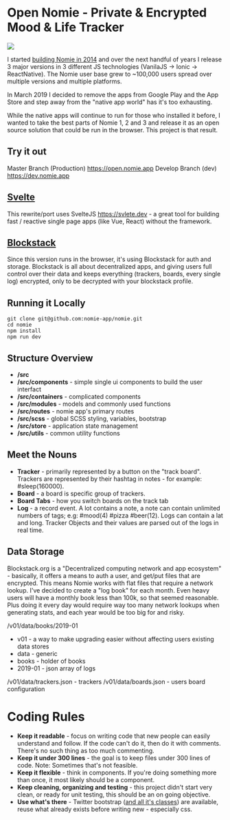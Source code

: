 # Open Nomie - Private & Encrypted Mood & Life Tracker

![](https://shareking.s3.amazonaws.com/Screen-Shot-2019-07-07-14-12-15.02.png)

I started [building Nomie in 2014](https://nomie.app/blog/original-nomie-blog-post) and over the next handful of years I release 3 major versions in 3 different JS technologies (VanilaJS -> Ionic -> ReactNative). The Nomie user base grew to ~100,000 users spread over multiple versions and multiple platforms.

In March 2019 I decided to remove the apps from Google Play and the App Store and step away from the "native app world" has it's too exhausting.

While the native apps will continue to run for those who installed it before, I wanted to take the best parts of Nomie 1, 2 and 3 and release it as an open source solution that could be run in the browser. This project is that result.

## Try it out

Master Branch (Production) https://open.nomie.app
Develop Branch (dev) https://dev.nomie.app

## [Svelte](https://svlete.dev)

This rewrite/port uses SvelteJS https://svlete.dev - a great tool for building fast / reactive single page apps (like Vue, React) without the framework.

## [Blockstack](https://blockstack.org)

Since this version runs in the browser, it's using Blockstack for auth and storage. Blockstack is all about decentralized apps, and giving users full control over their data and keeps everything (trackers, boards, every single log) encrypted, only to be decrypted with your blockstack profile.

## Running it Locally

```
git clone git@github.com:nomie-app/nomie.git
cd nomie
npm install
npm run dev
```

## Structure Overview

-   **/src**
-   **/src/components** - simple single ui components to build the user interfact
-   **/src/containers** - complicated components
-   **/src/modules** - models and commonly used functions
-   **/src/routes** - nomie app's primary routes
-   **/src/scss** - global SCSS styling, variables, bootstrap
-   **/src/store** - application state management
-   **/src/utils** - common utility functions

## Meet the Nouns

-   **Tracker** - primarily represented by a button on the "track board". Trackers are represented by their hashtag in notes - for example: #sleep(160000).
-   **Board** - a board is specific group of trackers.
-   **Board Tabs** - how you switch boards on the track tab
-   **Log** - a record event. A lot contains a note, a note can contain unlimited numbers of tags; e.g: #mood(4) #pizza #beer(12). Logs can contain a lat and long. Tracker Objects and their values are parsed out of the logs in real time.

## Data Storage

Blockstack.org is a "Decentralized computing network and app ecosystem" - basically, it offers a means to auth a user, and get/put files that are encrypted. This means Nomie works with flat files that require a network lookup. I've decided to create a "log book" for each month. Even heavy users will have a monthly book less than 100k, so that seemed reasonable. Plus doing it every day would require way too many network lookups when generating stats, and each year would be too big for and risky.

/v01/data/books/2019-01

-   v01 - a way to make upgrading easier without affecting users existing data stores
-   data - generic
-   books - holder of books
-   2019-01 - json array of logs

/v01/data/trackers.json - trackers
/v01/data/boards.json - users board configuration

# Coding Rules

-   **Keep it readable** - focus on writing code that new people can easily understand and follow. If the code can't do it, then do it with comments. There's no such thing as too much commenting.
-   **Keep it under 300 lines** - the goal is to keep files under 300 lines of code. Note: Sometimes that's not feasible.
-   **Keep it flexible** - think in components. If you're doing something more than once, it most likely should be a component.
-   **Keep cleaning, organizing and testing** - this project didn't start very clean, or ready for unit testing, this should be an on going objective.
-   **Use what's there** - Twitter bootstrap ([and all it's classes](https://getbootstrap.com/)) are available, reuse what already exists before writing new - especially css.

